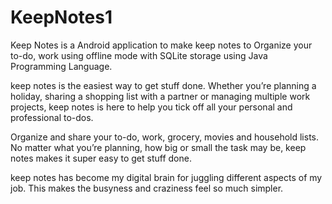 # KeepNotes1
Keep Notes is a Android application to make keep notes to Organize your to-do, work using offline mode with SQLite storage using Java Programming Language.

keep notes is the easiest way to get stuff done. Whether you’re planning a holiday, sharing a shopping list with a partner or managing multiple work projects, keep notes is here to help you tick off all your personal and professional to-dos.

Organize and share your to-do, work, grocery, movies and household lists. No matter what you’re planning, how big or small the task may be, keep notes makes it super easy to get stuff done.

keep notes has become my digital brain for juggling different aspects of my job. This makes the busyness and craziness feel so much simpler.



